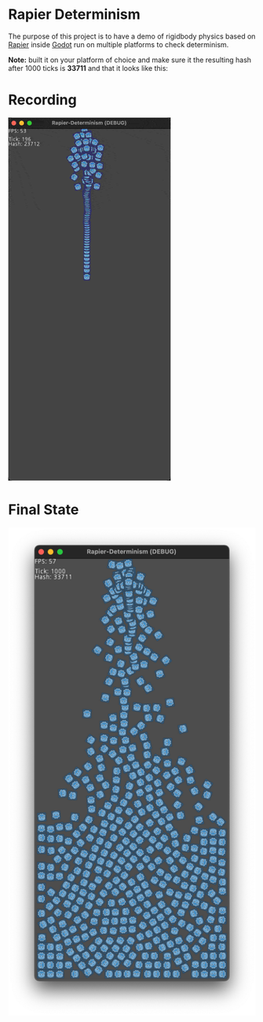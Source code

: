 # Rapier Determinism

The purpose of this project is to have a demo of rigidbody physics based on [Rapier](https://rapier.rs) inside [Godot](https://godotengine.org) run on multiple platforms to check determinism.

**Note:** built it on your platform of choice and make sure it the resulting hash after 1000 ticks is **33711** and that it looks like this:

# Recording

![demo](recording.gif)

# Final State

![img](result.png)